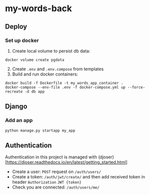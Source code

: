 # my-words-back

## Deploy

### Set up docker

1. Create local volume to persist db data:
```
docker volume create pgdata
```
2. Create `.env` and `.env.compose` from templates
3. Build and run docker containers:
```
docker build -f Dockerfile -t my_words_app_container .
docker-compose --env-file .env -f docker-compose.yml up --force-recreate -d db app
```


## Django

### Add an app

```
python manage.py startapp my_app
```

## Authentication

Authentication in this project is managed with (djoser)[https://djoser.readthedocs.io/en/latest/getting_started.html]
- Create a user: `POST` request on `/auth/users/`
- Create a token: `/auth/jwt/create/` and then add received token in header `Authorization` `JWT {token}`
- Check you are connected: `/auth/users/me/`
